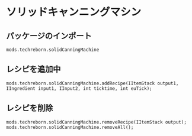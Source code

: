 # ソリッドキャンニングマシン

## パッケージのインポート
`mods.techreborn.solidCanningMachine`

## レシピを追加中
```zenscript
mods.techreborn.solidCanningMachine.addRecipe(IItemStack output1, IIngredient input1, IInput2, int ticktime, int euTick);
```

## レシピを削除
```zenscript
mods.techreborn.solidCanningMachine.removeRecipe(IItemStack output);
mods.techreborn.solidCanningMachine.removeAll();
```